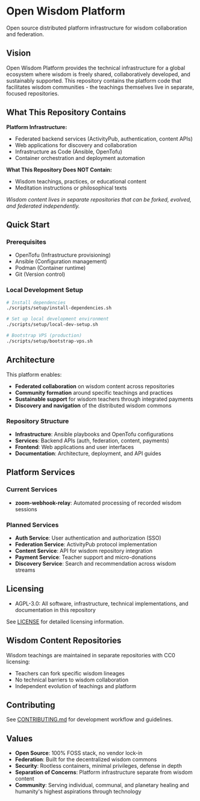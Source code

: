 # Open Wisdom Platform

Open source distributed platform infrastructure for wisdom collaboration and federation.

## Vision

Open Wisdom Platform provides the technical infrastructure for a global ecosystem where wisdom is freely shared, collaboratively developed, and sustainably supported. This repository contains the platform code that facilitates wisdom communities - the teachings themselves live in separate, focused repositories.

## What This Repository Contains

**Platform Infrastructure:**

-   Federated backend services (ActivityPub, authentication, content APIs)
-   Web applications for discovery and collaboration
-   Infrastructure as Code (Ansible, OpenTofu)
-   Container orchestration and deployment automation

**What This Repository Does NOT Contain:**

-   Wisdom teachings, practices, or educational content
-   Meditation instructions or philosophical texts

_Wisdom content lives in separate repositories that can be forked, evolved, and federated independently._

## Quick Start

### Prerequisites

-   OpenTofu (Infrastructure provisioning)
-   Ansible (Configuration management)
-   Podman (Container runtime)
-   Git (Version control)

### Local Development Setup

```bash
# Install dependencies
./scripts/setup/install-dependencies.sh

# Set up local development environment
./scripts/setup/local-dev-setup.sh

# Bootstrap VPS (production)
./scripts/setup/bootstrap-vps.sh
```

## Architecture

This platform enables:

-   **Federated collaboration** on wisdom content across repositories
-   **Community formation** around specific teachings and practices
-   **Sustainable support** for wisdom teachers through integrated payments
-   **Discovery and navigation** of the distributed wisdom commons

### Repository Structure

-   **Infrastructure**: Ansible playbooks and OpenTofu configurations
-   **Services**: Backend APIs (auth, federation, content, payments)
-   **Frontend**: Web applications and user interfaces
-   **Documentation**: Architecture, deployment, and API guides

## Platform Services

### Current Services

-   **zoom-webhook-relay**: Automated processing of recorded wisdom sessions

### Planned Services

-   **Auth Service**: User authentication and authorization (SSO)
-   **Federation Service**: ActivityPub protocol implementation
-   **Content Service**: API for wisdom repository integration
-   **Payment Service**: Teacher support and micro-donations
-   **Discovery Service**: Search and recommendation across wisdom streams

## Licensing

-   AGPL-3.0: All software, infrastructure, technical implementations, and documentation in this repository

See [LICENSE](LICENSE) for detailed licensing information.

## Wisdom Content Repositories

Wisdom teachings are maintained in separate repositories with CC0 licensing:

-   Teachers can fork specific wisdom lineages
-   No technical barriers to wisdom collaboration
-   Independent evolution of teachings and platform

## Contributing

See [CONTRIBUTING.md](CONTRIBUTING.md) for development workflow and guidelines.

## Values

-   **Open Source**: 100% FOSS stack, no vendor lock-in
-   **Federation**: Built for the decentralized wisdom commons
-   **Security**: Rootless containers, minimal privileges, defense in depth
-   **Separation of Concerns**: Platform infrastructure separate from wisdom content
-   **Community**: Serving individual, communal, and planetary healing and humanity's highest aspirations through technology
